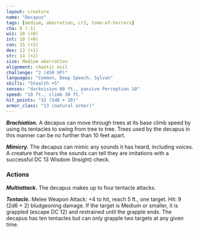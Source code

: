 ```yaml
---
layout: creature
name: "Decapus"
tags: [medium, aberration, cr2, tome-of-horrors]
cha: 8 (-1)
wis: 10 (+0)
int: 10 (+0)
con: 15 (+2)
dex: 13 (+1)
str: 14 (+2)
size: Medium aberration
alignment: chaotic evil
challenge: "2 (450 XP)"
languages: "Common, Deep Speech, Sylvan"
skills: "Stealth +5"
senses: "darkvision 60 ft., passive Perception 10"
speed: "10 ft., climb 30 ft."
hit_points: "32 (5d8 + 10)"
armor_class: "13 (natural armor)"
---
```


***Brachiation.*** A decapus can move through trees at its base climb speed
by using its tentacles to swing from tree to tree. Trees used by the decapus
in this manner can be no further than 10 feet apart.

***Mimicry.*** The decapus can mimic any sounds it has heard, including
voices. A creature that hears the sounds can tell they are imitations with a
successful DC 13 Wisdom (Insight) check.

### Actions

***Multiattack.*** The decapus makes up to four tentacle attacks.

***Tentacle.*** Melee Weapon Attack: +4 to hit, reach 5 ft., one target. Hit: 9 (2d6 + 2) bludgeoning damage. If the target is Medium or smaller, it
is grappled (escape DC 12) and restrained until the grapple ends. The
decapus has ten tentacles but can only grapple two targets at any given
time.
